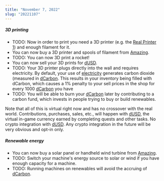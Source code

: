 ```yaml
---
title: "November 7, 2022"
slug: "20221107"
---
```


##### 3D printing
- TODO: Now in order to print you need a 3D printer (e.g. the [Real Printer 1](/inventory/0)) and enough filament for it.
- You can now buy a 3D printer and spools of filament from [Amazing](/docs/amazing).
- TODO: You can now 3D print a rocket!
- You can now sell your 3D prints for [dUSD](/docs/dusd).
- TODO: Your 3D printer plugs directly into the wall and requires electricity. By default, your use of [electricity](/docs/electricity) generates carbon dioxide (measured in [dCarbon](/docs/dcarbon). This results in your inventory being filled with dCarbon, which causes a 1% penalty to your sell prices in the shop for every 1000 [dCarbon](/docs/dcarbon) you have
- TODO: You will be able to burn your [dCarbon](/docs/dcarbon) later by contributing to a carbon fund, which invests in people trying to buy or build renewables.
    
Note that all of this is virtual right now and has no crossover with the real world. Contributions, purchases, sales, etc., will happen with [dUSD](/docs/dusd), the virtual in-game currency earned by completing quests and other tasks. No crypto integration with [dUSD](/docs/dusd). Any crypto integration in the future will be very obvious and opt-in only. 

##### Renewable energy

- You can now buy a solar panel or handheld wind turbine from [Amazing](/docs/amazing).
- TODO: Switch your machine's energy source to solar or wind if you have enough capacity for a machine.
- TODO: Running machines on renewables will avoid the accruing of [dCarbon](/docs/dcarbon).